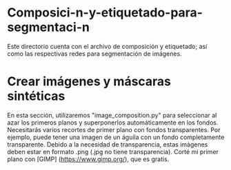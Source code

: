 # Composici-n-y-etiquetado-para-segmentaci-n
Este directorio cuenta con el archivo de composición y etiquetado; así como las respectivas redes para segmentación de imágenes.

# Crear imágenes y máscaras sintéticas
En esta sección, utilizaremos "image_composition.py" para seleccionar al azar los primeros planos y superponerlos automáticamente en los fondos. Necesitarás varios recortes de primer plano con fondos transparentes. Por ejemplo, puede tener una imagen de un águila con un fondo completamente transparente. Debido a la necesidad de transparencia, estas imágenes deben estar en formato .png (.jpg no tiene transparencia). Corté mi primer plano con [GIMP] (https://www.gimp.org/), que es gratis.



